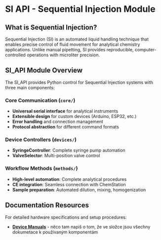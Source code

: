 # SI API - Sequential Injection Module

## What is Sequential Injection?

Sequential Injection (SI) is an automated liquid handling technique that enables precise control of fluid movement for analytical chemistry applications. Unlike manual pipetting, SI provides reproducible, computer-controlled operations with microliter precision.

## SI_API Module Overview

The SI_API provides Python control for Sequential Injection systems with three main components:

### Core Communication (`core/`)
- **Universal serial interface** for analytical instruments
- **Extensible design** for custom devices (Arduino, ESP32, etc.)
- **Error handling** and connection management
- **Protocol abstraction** for different command formats

### Device Controllers (`devices/`)
- **SyringeController**: Complete syringe pump automation
- **ValveSelector**: Multi-position valve control

### Workflow Methods (`methods/`)
- **High-level automation**: Complete analytical procedures
- **CE integration**: Seamless connection with ChemStation
- **Sample preparation**: Automated dilution, mixing, homogenization

## Documentation Resources

For detailed hardware specifications and setup procedures:

- **[Device Manuals](https://github.com/Xixaus/SI-CE/tree/main/SIA_API/devices/manuals)** - něco tam napiš o tom, že ve složce jsou všechny dokumetace k používaným komponentám
